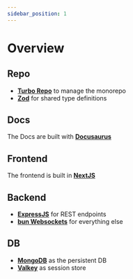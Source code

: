 ```yaml
---
sidebar_position: 1
---
```


# Overview

## Repo
- [**Turbo Repo**](https://turbo.build/repo) to manage the monorepo
- [**Zod**](https://zod.dev/) for shared type definitions

## Docs
The Docs are built with [**Docusaurus**](https://docusaurus.io/)

## Frontend
The frontend is built in [**NextJS**](https://nextjs.org/)

## Backend
- [**ExpressJS**](https://expressjs.com/) for REST endpoints
- [**bun Websockets**](https://bun.sh/docs/api/websockets) for everything else

## DB
- [**MongoDB**](https://www.mongodb.com/) as the persistent DB
- [**Valkey**](https://valkey.io/) as session store